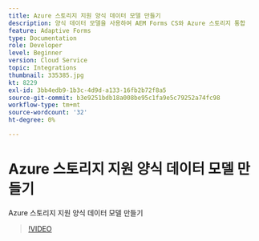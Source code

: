 ```yaml
---
title: Azure 스토리지 지원 양식 데이터 모델 만들기
description: 양식 데이터 모델을 사용하여 AEM Forms CS와 Azure 스토리지 통합
feature: Adaptive Forms
type: Documentation
role: Developer
level: Beginner
version: Cloud Service
topic: Integrations
thumbnail: 335385.jpg
kt: 8229
exl-id: 3bb4edb9-1b3c-4d9d-a133-16fb2b72f8a5
source-git-commit: b3e9251bdb18a008be95c1fa9e5c79252a74fc98
workflow-type: tm+mt
source-wordcount: '32'
ht-degree: 0%

---
```


# Azure 스토리지 지원 양식 데이터 모델 만들기

Azure 스토리지 지원 양식 데이터 모델 만들기

>[!VIDEO](https://video.tv.adobe.com/v/335385?quality=12&learn=on)
